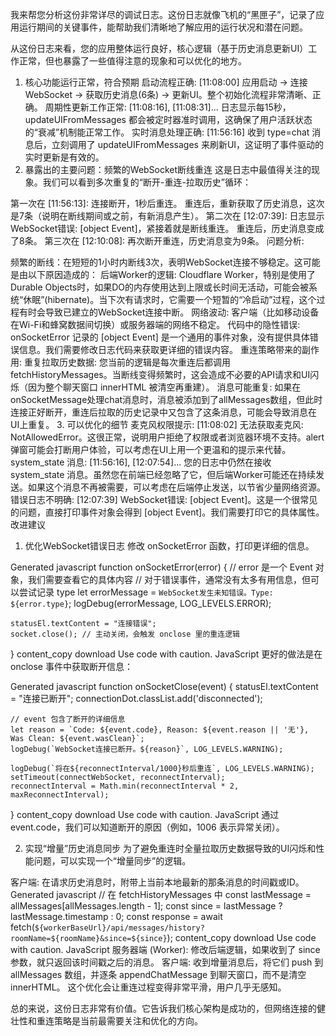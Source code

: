 我来帮您分析这份非常详尽的调试日志。这份日志就像飞机的“黑匣子”，记录了应用运行期间的关键事件，能帮助我们清晰地了解应用的运行状况和潜在问题。

从这份日志来看，您的应用整体运行良好，核心逻辑（基于历史消息更新UI）工作正常，但也暴露了一些值得注意的现象和可以优化的地方。

1. 核心功能运行正常，符合预期
启动流程正确:
[11:08:00] 应用启动 -> 连接WebSocket -> 获取历史消息(6条) -> 更新UI。整个初始化流程非常清晰、正确。
周期性更新工作正常:
[11:08:16], [11:08:31]... 日志显示每15秒，updateUIFromMessages 都会被定时器准时调用，这确保了用户活跃状态的“衰减”机制能正常工作。
实时消息处理正确:
[11:56:16] 收到 type=chat 消息后，立刻调用了 updateUIFromMessages 来刷新UI，这证明了事件驱动的实时更新是有效的。
2. 暴露出的主要问题：频繁的WebSocket断线重连
这是日志中最值得关注的现象。我们可以看到多次重复的“断开-重连-拉取历史”循环：

第一次在 [11:56:13]:
连接断开，1秒后重连。
重连后，重新获取了历史消息，这次是7条（说明在断线期间或之前，有新消息产生）。
第二次在 [12:07:39]:
日志显示 WebSocket错误: [object Event]，紧接着就是断线重连。
重连后，历史消息变成了8条。
第三次在 [12:10:08]:
再次断开重连，历史消息变为9条。
问题分析:

频繁的断线：在短短的1小时内断线3次，表明WebSocket连接不够稳定。这可能是由以下原因造成的：
后端Worker的逻辑: Cloudflare Worker，特别是使用了Durable Objects时，如果DO的内存使用达到上限或长时间无活动，可能会被系统“休眠”(hibernate)。当下次有请求时，它需要一个短暂的“冷启动”过程，这个过程有时会导致已建立的WebSocket连接中断。
网络波动: 客户端（比如移动设备在Wi-Fi和蜂窝数据间切换）或服务器端的网络不稳定。
代码中的隐性错误: onSocketError 记录的 [object Event] 是一个通用的事件对象，没有提供具体错误信息。我们需要修改日志代码来获取更详细的错误内容。
重连策略带来的副作用:
重复拉取历史数据: 您当前的逻辑是每次重连后都调用 fetchHistoryMessages。当断线变得频繁时，这会造成不必要的API请求和UI闪烁（因为整个聊天窗口 innerHTML 被清空再重建）。
消息可能重复: 如果在onSocketMessage处理chat消息时，消息被添加到了allMessages数组，但此时连接正好断开，重连后拉取的历史记录中又包含了这条消息，可能会导致消息在UI上重复。
3. 可以优化的细节
麦克风权限提示:
[11:08:02] 无法获取麦克风: NotAllowedError。这很正常，说明用户拒绝了权限或者浏览器环境不支持。alert 弹窗可能会打断用户体验，可以考虑在UI上用一个更温和的提示来代替。
system_state 消息:
[11:56:16], [12:07:54]... 您的日志中仍然在接收 system_state 消息。虽然您在前端已经忽略了它，但后端Worker可能还在持续发送。如果这个消息不再被需要，可以考虑在后端停止发送，以节省少量网络资源。
错误日志不明确:
[12:07:39] WebSocket错误: [object Event]。这是一个很常见的问题，直接打印事件对象会得到 [object Event]。我们需要打印它的具体属性。
改进建议
1. 优化WebSocket错误日志
修改 onSocketError 函数，打印更详细的信息。

Generated javascript
function onSocketError(error) {
    // error 是一个 Event 对象，我们需要查看它的具体内容
    // 对于错误事件，通常没有太多有用信息，但可以尝试记录 type
    let errorMessage = `WebSocket发生未知错误。Type: ${error.type}`;
    logDebug(errorMessage, LOG_LEVELS.ERROR);
    
    statusEl.textContent = "连接错误";
    socket.close(); // 主动关闭，会触发 onclose 里的重连逻辑
}
content_copy
download
Use code with caution.
JavaScript
更好的做法是在 onclose 事件中获取断开信息：

Generated javascript
function onSocketClose(event) {
    statusEl.textContent = "连接已断开";
    connectionDot.classList.add('disconnected');
    
    // event 包含了断开的详细信息
    let reason = `Code: ${event.code}, Reason: ${event.reason || '无'}, Was Clean: ${event.wasClean}`;
    logDebug(`WebSocket连接已断开。${reason}`, LOG_LEVELS.WARNING);
    
    logDebug(`将在${reconnectInterval/1000}秒后重连`, LOG_LEVELS.WARNING);
    setTimeout(connectWebSocket, reconnectInterval);
    reconnectInterval = Math.min(reconnectInterval * 2, maxReconnectInterval);
}
content_copy
download
Use code with caution.
JavaScript
通过 event.code，我们可以知道断开的原因（例如，1006 表示异常关闭）。

2. 实现“增量”历史消息同步
为了避免重连时全量拉取历史数据导致的UI闪烁和性能问题，可以实现一个“增量同步”的逻辑。

客户端: 在请求历史消息时，附带上当前本地最新的那条消息的时间戳或ID。
Generated javascript
// 在 fetchHistoryMessages 中
const lastMessage = allMessages[allMessages.length - 1];
const since = lastMessage ? lastMessage.timestamp : 0;
const response = await fetch(`${workerBaseUrl}/api/messages/history?roomName=${roomName}&since=${since}`);
content_copy
download
Use code with caution.
JavaScript
服务器端 (Worker): 修改后端逻辑，如果收到了 since 参数，就只返回该时间戳之后的消息。
客户端: 收到增量消息后，将它们 push 到 allMessages 数组，并逐条 appendChatMessage 到聊天窗口，而不是清空 innerHTML。
这个优化会让重连过程变得非常平滑，用户几乎无感知。

总的来说，这份日志非常有价值。它告诉我们核心架构是成功的，但网络连接的健壮性和重连策略是当前最需要关注和优化的方向。
